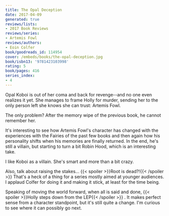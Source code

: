 ```yaml
---
title: The Opal Deception
date: 2017-04-09
generated: true
reviews/lists:
- 2017 Book Reviews
reviews/series:
- Artemis Fowl
reviews/authors:
- Eoin Colfer
book/goodreads_id: 114954
cover: /embeds/books/the-opal-deception.jpg
book/isbn13: '9781423103998'
rating: 5
book/pages: 416
series_index:
- 4
---
```

Opal Koboi is out of her coma and back for revenge--and no one even realizes it yet. She manages to frame Holly for murder, sending her to the only person left she knows she can trust: Artemis Fowl.  

The only problem? After the memory wipe of the previous book, he cannot remember her.  

<!--more-->

It's interesting to see how Artemis Fowl's character has changed with the experiences with the Fairies of the past few books and then again how his personality shifts when his memories are finally returned. In the end, he's still a villain, but starting to turn a bit Robin Hood, which is an interesting take.  

I like Koboi as a villain. She's smart and more than a bit crazy.  

Also, talk about raising the stakes...  {{< spoiler >}}Root is dead?!{{< /spoiler >}}  That's a heck of a thing for a series mostly aimed at younger audiences. I applaud Colfer for doing it and making it stick, at least for the time being.  

Speaking of moving the world forward, when all is said and done,  {{< spoiler >}}Holly steps down from the LEP{{< /spoiler >}}  . It makes perfect sense from a character standpoint, but it's still quite a change. I'm curious to see where it can possibly go next.